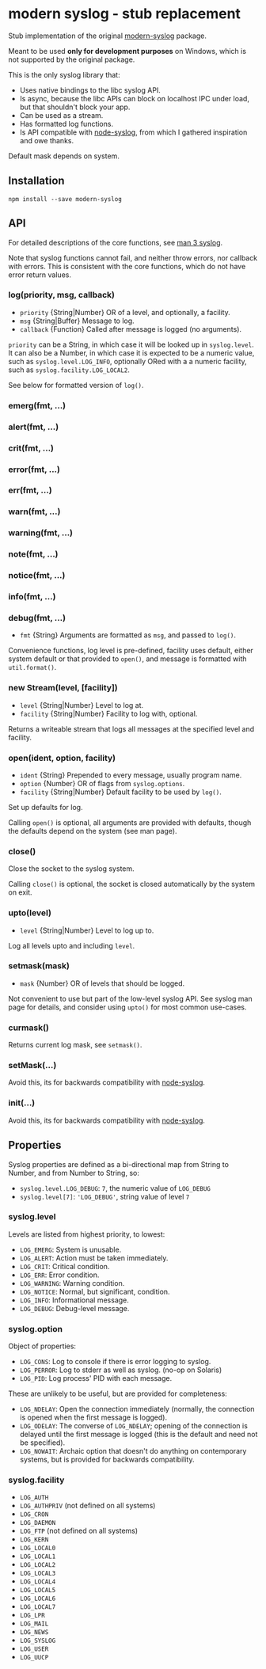 # modern syslog - stub replacement

Stub implementation of the original [modern-syslog](https://github.com/strongloop/modern-syslog) package.

Meant to be used **only for development purposes** on Windows, which is not supported by the original package.

This is the only syslog library that:

- Uses native bindings to the libc syslog API.
- Is async, because the libc APIs can block on localhost IPC under load, but
  that shouldn't block your app.
- Can be used as a stream.
- Has formatted log functions.
- Is API compatible with [node-syslog][], from which I gathered inspiration
  and owe thanks.

Default mask depends on system.

## Installation

    npm install --save modern-syslog

## API

For detailed descriptions of the core functions, see [man 3
syslog](http://man7.org/linux/man-pages/man3/syslog.3.html).

Note that syslog functions cannot fail, and neither throw errors, nor callback
with errors. This is consistent with the core functions, which do not have error
return values.

### log(priority, msg, callback)

- `priority` {String|Number} OR of a level, and optionally, a facility.
- `msg` {String|Buffer} Message to log.
- `callback` {Function} Called after message is logged (no arguments).

`priority` can be a String, in which case it will be looked up in
`syslog.level`. It can also be a Number, in which case it is expected to be
a numeric value, such as `syslog.level.LOG_INFO`, optionally ORed with a
a numeric facility, such as `syslog.facility.LOG_LOCAL2`.

See below for formatted version of `log()`.

### emerg(fmt, ...)
### alert(fmt, ...)
### crit(fmt, ...)
### error(fmt, ...)
### err(fmt, ...)
### warn(fmt, ...)
### warning(fmt, ...)
### note(fmt, ...)
### notice(fmt, ...)
### info(fmt, ...)
### debug(fmt, ...)

- `fmt` {String} Arguments are formatted as `msg`, and passed to `log()`.

Convenience functions, log level is pre-defined, facility uses default, either
system default or that provided to `open()`, and message is formatted with
`util.format()`.

### new Stream(level, [facility])

- `level` {String|Number} Level to log at.
- `facility` {String|Number} Facility to log with, optional.

Returns a writeable stream that logs all messages at the specified level and
facility.

### open(ident, option, facility)

- `ident` {String} Prepended to every message, usually program name.
- `option` {Number} OR of flags from `syslog.options`.
- `facility` {String|Number} Default facility to be used by `log()`.

Set up defaults for log.

Calling `open()` is optional, all arguments are provided with defaults, though
the defaults depend on the system (see man page).

### close()

Close the socket to the syslog system.

Calling `close()` is optional, the socket is closed automatically by the
system on exit.

### upto(level)

- `level` {String|Number} Level to log up to.

Log all levels upto and including `level`.

### setmask(mask)

- `mask` {Number} OR of levels that should be logged.

Not convenient to use but part of the low-level syslog API. See syslog man page
for details, and consider using `upto()` for most common use-cases.

### curmask()

Returns current log mask, see `setmask()`.

### setMask(...)

Avoid this, its for backwards compatibility with [node-syslog][].

### init(...)

Avoid this, its for backwards compatibility with [node-syslog][].

## Properties

Syslog properties are defined as a bi-directional map from String to Number, and
from Number to String, so:

- `syslog.level.LOG_DEBUG`: `7`, the numeric value of `LOG_DEBUG`
- `syslog.level[7]`: `'LOG_DEBUG'`, string value of level `7`

### syslog.level

Levels are listed from highest priority, to lowest:

- `LOG_EMERG`: System is unusable.
- `LOG_ALERT`: Action must be taken immediately.
- `LOG_CRIT`: Critical condition.
- `LOG_ERR`: Error condition.
- `LOG_WARNING`: Warning condition.
- `LOG_NOTICE`: Normal, but significant, condition.
- `LOG_INFO`: Informational message.
- `LOG_DEBUG`: Debug-level message.

### syslog.option

Object of properties:

- `LOG_CONS`: Log to console if there is error logging to syslog.
- `LOG_PERROR`: Log to stderr as well as syslog. (no-op on Solaris)
- `LOG_PID`: Log process' PID with each message.

These are unlikely to be useful, but are provided for completeness:

- `LOG_NDELAY`: Open  the  connection  immediately (normally, the connection is
  opened when the first message is logged).
- `LOG_ODELAY`: The converse of `LOG_NDELAY`; opening of the connection is
  delayed until the first message is logged (this is the default and need not be
  specified).
- `LOG_NOWAIT`: Archaic option that doesn't do anything on contemporary systems,
  but is provided for backwards compatibility.

### syslog.facility

- `LOG_AUTH`
- `LOG_AUTHPRIV` (not defined on all systems)
- `LOG_CRON`
- `LOG_DAEMON`
- `LOG_FTP` (not defined on all systems)
- `LOG_KERN`
- `LOG_LOCAL0`
- `LOG_LOCAL1`
- `LOG_LOCAL2`
- `LOG_LOCAL3`
- `LOG_LOCAL4`
- `LOG_LOCAL5`
- `LOG_LOCAL6`
- `LOG_LOCAL7`
- `LOG_LPR`
- `LOG_MAIL`
- `LOG_NEWS`
- `LOG_SYSLOG`
- `LOG_USER`
- `LOG_UUCP`

[node-syslog]: https://www.npmjs.com/package/node-syslog

